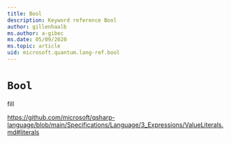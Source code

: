 ```yaml
---
title: Bool
description: Keyword reference Bool
author: gillenhaalb
ms.author: a-gibec
ms.date: 05/09/2020
ms.topic: article
uid: microsoft.quantum.lang-ref.bool
---
```


# `Bool`

fill

https://github.com/microsoft/qsharp-language/blob/main/Specifications/Language/3_Expressions/ValueLiterals.md#literals